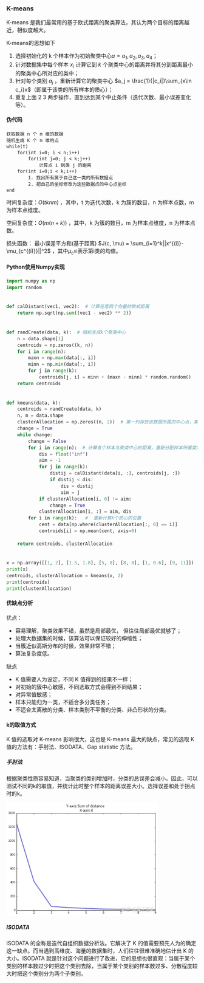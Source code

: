 ### K-means

K-means 是我们最常用的基于欧式距离的聚类算法，其认为两个目标的距离越近，相似度越大。

K-means的思想如下

1. 选择初始化的 k 个样本作为初始聚类中心$a= a_1, a_2, a_3, a_4$；
2. 针对数据集中每个样本 $x_i$ 计算它到 $k$ 个聚类中心的距离并将其分到距离最小的聚类中心所对应的类中；
3. 针对每个类别 $a_j$ ，重新计算它的聚类中心 $a_j = \frac{1}{|c_i|}\sum_{x\in c_i}x$（即属于该类的所有样本的质心）；
4. 重复上面 2 3 两步操作，直到达到某个中止条件（迭代次数、最小误差变化等）。


#### 伪代码

```
获取数据 n 个 m 维的数据
随机生成 K 个 m 维的点
while(t)
    for(int i=0; i < n;i++)
        for(int j=0; j < k;j++)
            计算点 i 到类 j 的距离
    for(int i=0;i < k;i++)
        1. 找出所有属于自己这一类的所有数据点
        2. 把自己的坐标修改为这些数据点的中心点坐标
end
```

时间复杂度：$O(tknm)$ ，其中，t 为迭代次数，k 为簇的数目，n 为样本点数，m 为样本点维度。

空间复杂度：$O(m(n + k))$ ，其中，k 为簇的数目，m 为样本点维度，n 为样本点数。

损失函数： 最小误差平方和(基于距离) $J(c, \mu) = \sum_{i=1}^k||x^{(i)}-\mu_{c^{(i)}}||^2$
，其中$\mu_{c^{(i)}}$表示第i类的均值。


#### Python使用Numpy实现

```python
import numpy as np
import random


def calDistant(vec1, vec2):  # 计算任意两个向量的欧式距离
    return np.sqrt(np.sum((vec1 - vec2) ** 2))


def randCreate(data, k):  # 随机生成k个聚类中心
    n = data.shape[1]
    centroids = np.zeros((k, n))
    for i in range(n):
        maxn = np.max(data[:, i])
        minn = np.min(data[:, i])
        for j in range(k):
            centroids[j, i] = minn + (maxn - minn) * random.random()
    return centroids


def kmeans(data, k):
    centroids = randCreate(data, k)
    n, m = data.shape
    clusterAllocation = np.zeros((n, 2))  # 第一列存放该数据所属的中心点，第二列是该数据到中心点的距离
    change = True
    while change:
        change = False
        for i in range(n):  # 计算各个样本与聚类中心的距离，重新分配样本所属类别
            dis = float("inf")
            aim = -1
            for j in range(k):
                distij = calDistant(data[i, :], centroids[j, :])
                if distij < dis:
                    dis = distij
                    aim = j
            if clusterAllocation[i, 0] != aim:
                change = True
            clusterAllocation[i, :] = aim, dis
        for i in range(k):   #  重新计算k个质心的位置
            cent = data[np.where(clusterAllocation[:, 0] == i)]
            centroids[i] = np.mean(cent, axis=0)

    return centroids, clusterAllocation


x = np.array([[1, 2], [1.5, 1.8], [5, 8], [8, 8], [1, 0.6], [9, 11]])
print(x)
centroids, clusterAllocation = kmeans(x, 2)
print(centroids)
print(clusterAllocation)
```


#### 优缺点分析

优点：

* 容易理解，聚类效果不错，虽然是局部最优， 但往往局部最优就够了；
* 处理大数据集的时候，该算法可以保证较好的伸缩性；
* 当簇近似高斯分布的时候，效果非常不错；
* 算法复杂度低。

缺点

* K 值需要人为设定，不同 K 值得到的结果不一样；
* 对初始的簇中心敏感，不同选取方式会得到不同结果；
* 对异常值敏感；
* 样本只能归为一类，不适合多分类任务；
* 不适合太离散的分类、样本类别不平衡的分类、非凸形状的分类。


#### k的取值方式

K 值的选取对 K-means 影响很大，这也是 K-means 最大的缺点，常见的选取 K 值的方法有：手肘法、ISODATA、Gap statistic 方法。



##### 手肘法

根据聚类性质容易知道，当聚类的类别增加时，分类的总误差会减小。因此，可以测试不同的k的取值，并统计此时整个样本的距离误差大小。选择误差和处于拐点时的k。


<img src="../picture/ml-kmeans-1.jpg" width = "400" height = "300" alt="" align=center />


##### ISODATA

ISODATA 的全称是迭代自组织数据分析法。它解决了 K 的值需要预先人为的确定这一缺点。而当遇到高维度、海量的数据集时，人们往往很难准确地估计出 K 的大小。ISODATA 就是针对这个问题进行了改进，它的思想也很直观：当属于某个类别的样本数过少时把这个类别去除，当属于某个类别的样本数过多、分散程度较大时把这个类别分为两个子类别。